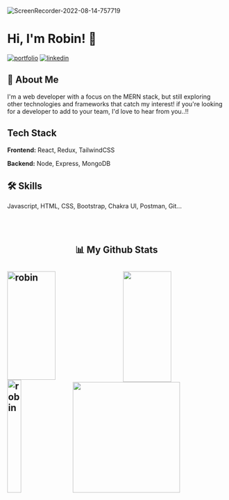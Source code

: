 ![ScreenRecorder-2022-08-14-757719](https://user-images.githubusercontent.com/101421882/184529967-263e5c31-fad6-48ca-bdfc-6e2d8c58d499.gif)
# Hi, I'm Robin! 👋


[![portfolio](https://img.shields.io/badge/my_portfolio-000?style=for-the-badge&logo=ko-fi&logoColor=white)](http://robindev.netlify.app)
[![linkedin](https://img.shields.io/badge/linkedin-0A66C2?style=for-the-badge&logo=linkedin&logoColor=white)](https://in.linkedin.com/in/robin-singh-63b34a142)


## 🚀 About Me
I'm a web developer with a focus on the MERN stack,
 but still exploring other technologies and frameworks that catch my interest! if you're looking for a developer to add to your team, I'd love to hear from you..!!


## Tech Stack

**Frontend:** React, Redux, TailwindCSS

**Backend:** Node, Express, MongoDB


## 🛠 Skills
Javascript, HTML, CSS, Bootstrap, Chakra UI, Postman, Git...

<br><br>
<h2 align="center">📊 My Github Stats<h2>
<div>
  <img align="left" src="https://github-readme-streak-stats.herokuapp.com/?user=rs230498&theme=radical" alt="robin" height="250px" width="47%" />
  <img align="right" src="https://github-readme-stats.vercel.app/api?username=rs230498&show_icons=true&theme=radical" height="255px" width="47%"/>
<div>
  </br>
  
<div>
  <img align="left" src="https://github-readme-stats.vercel.app/api/top-langs/?username=rs230498&theme=radical&langs_count=8" alt="robin" height="260px" width="25%" />
  <img align="right" src="https://activity-graph.herokuapp.com/graph?username=rs230498&theme=gruvbox&hide_border=true&area=true" height="255px" width="70%"/>
<div>
